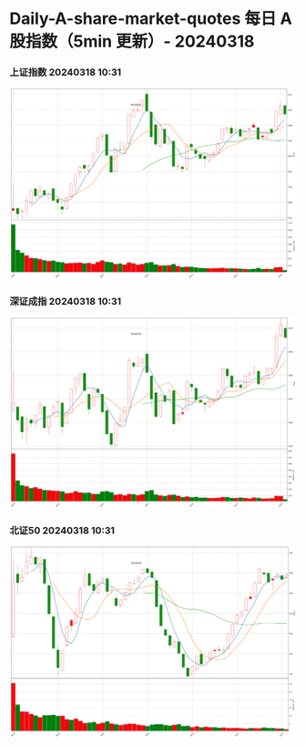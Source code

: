 
# Daily-A-share-market-quotes 每日 A 股指数（5min 更新）- 20240318

### 上证指数 20240318 10:31
![](./fig/2024/3/20240318-sh000001.png)

### 深证成指 20240318 10:31
![](./fig/2024/3/20240318-sz399001.png)

### 北证50 20240318 10:31
![](./fig/2024/3/20240318-bj899050.png)
